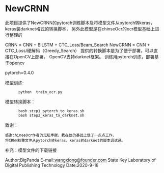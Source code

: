# NewCRNN
此项目提供了NewCRNN的pytorch训练脚本及将模型文件从pytorch转keras，keras装darknet格式的转换脚本，
另外此模型是在chinseOcr的ocr模型基础上进行整理的

CRNN    = CNN + BiLSTM + CTC_Loss/Beam_Search
NewCRNN = CNN + CTC_Loss/硬解码（Greedy_Search）
提供的转换脚本是为了便于部署，可以直接在OpenCV上部署。
OpenCV支持darknet框架。
训练用pytorch训练，部署基于opencv


pytorch=0.4.0

模型训练:
          
          python  train_ocr.py
          
模型转换脚本：

          bash step1_pytorch_to_keras.sh          
          bash step2_keras_to_darknet.sh
          
致谢：
    
    感谢chineeOcr作者的无私奉献，我在他的基础上做了一点点工作，
    将CRNN权重文件从pytorch转keras，keras转darknet的脚本调试通。
    
补充：模型文件的下载链接

Author:BigPanda
E-mail:wangxiong@founder.com 
State Key Laboratory of Digital Publishing Technology 
Date:2020-9-18
